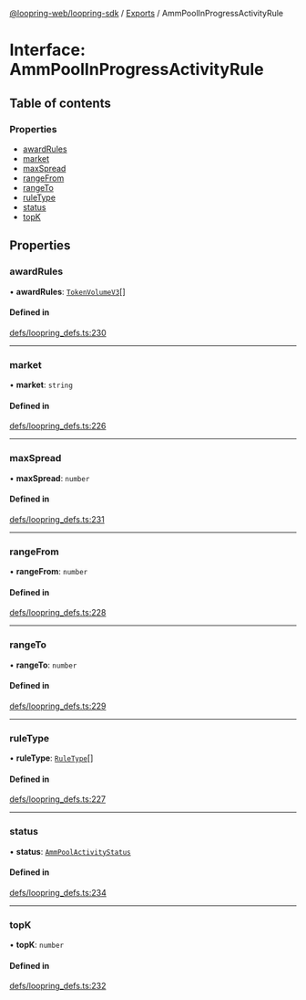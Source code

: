 [@loopring-web/loopring-sdk](../README.md) / [Exports](../modules.md) / AmmPoolInProgressActivityRule

# Interface: AmmPoolInProgressActivityRule

## Table of contents

### Properties

- [awardRules](AmmPoolInProgressActivityRule.md#awardrules)
- [market](AmmPoolInProgressActivityRule.md#market)
- [maxSpread](AmmPoolInProgressActivityRule.md#maxspread)
- [rangeFrom](AmmPoolInProgressActivityRule.md#rangefrom)
- [rangeTo](AmmPoolInProgressActivityRule.md#rangeto)
- [ruleType](AmmPoolInProgressActivityRule.md#ruletype)
- [status](AmmPoolInProgressActivityRule.md#status)
- [topK](AmmPoolInProgressActivityRule.md#topk)

## Properties

### awardRules

• **awardRules**: [`TokenVolumeV3`](TokenVolumeV3.md)[]

#### Defined in

[defs/loopring_defs.ts:230](https://github.com/Loopring/loopring_sdk/blob/532648f/src/defs/loopring_defs.ts#L230)

___

### market

• **market**: `string`

#### Defined in

[defs/loopring_defs.ts:226](https://github.com/Loopring/loopring_sdk/blob/532648f/src/defs/loopring_defs.ts#L226)

___

### maxSpread

• **maxSpread**: `number`

#### Defined in

[defs/loopring_defs.ts:231](https://github.com/Loopring/loopring_sdk/blob/532648f/src/defs/loopring_defs.ts#L231)

___

### rangeFrom

• **rangeFrom**: `number`

#### Defined in

[defs/loopring_defs.ts:228](https://github.com/Loopring/loopring_sdk/blob/532648f/src/defs/loopring_defs.ts#L228)

___

### rangeTo

• **rangeTo**: `number`

#### Defined in

[defs/loopring_defs.ts:229](https://github.com/Loopring/loopring_sdk/blob/532648f/src/defs/loopring_defs.ts#L229)

___

### ruleType

• **ruleType**: [`RuleType`](../enums/RuleType.md)[]

#### Defined in

[defs/loopring_defs.ts:227](https://github.com/Loopring/loopring_sdk/blob/532648f/src/defs/loopring_defs.ts#L227)

___

### status

• **status**: [`AmmPoolActivityStatus`](../enums/AmmPoolActivityStatus.md)

#### Defined in

[defs/loopring_defs.ts:234](https://github.com/Loopring/loopring_sdk/blob/532648f/src/defs/loopring_defs.ts#L234)

___

### topK

• **topK**: `number`

#### Defined in

[defs/loopring_defs.ts:232](https://github.com/Loopring/loopring_sdk/blob/532648f/src/defs/loopring_defs.ts#L232)
